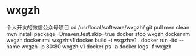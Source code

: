 # wxgzh
个人开发的微信公众号项目
cd /usr/local/software/wxgzh/
git pull
mvn clean
mvn install package -Dmaven.test.skip=true
docker stop wxgzh
docker rm wxgzh
docker rmi wxgzh:v1
docker build -t wxgzh:v1 . 
docker run -itd --name wxgzh -p 80:80 wxgzh:v1
docker ps -a
docker logs -f wxgzh


